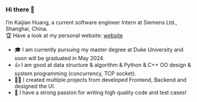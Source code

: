 ### Hi there 👋

I’m Kaijian Huang, a current software engineer Intern at Siemens Ltd., Shanghai, China.  
:trophy: Have a look at my personal website: [website]([https://portfolio-kaijianhuang.vercel.app/])
- :mortar_board: I am currently pursuing my master degree at Duke University and soon will be graduated in May 2024.
- :thumbsup: I am good at data structure &amp; algorithm &amp; Python &amp; C++ OO design &amp; system programming (concurrency, TCP socket).
- :raising_hand_man: I created multiple projects from developed Frontend, Backend and designed the UI.
- :partying_face: I have a strong passion for writing high quality code and test cases!
